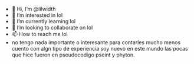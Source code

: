 - 👋 Hi, I’m @lilwidth
- 👀 I’m interested in lol
- 🌱 I’m currently learning lol
- 💞️ I’m looking to collaborate on lol
- 📫 How to reach me lol
- no tengo nada importante o interesante para contarles mucho menos cuento con algn tipo de experiencia soy nuevo en este mundo las pocas que hice fueron en pseudocodigo pseint y phyton.

<!---
lilwidth/lilwidth is a ✨ special ✨ repository because its `README.md` (this file) appears on your GitHub profile.
You can click the Preview link to take a look at your changes.
--->
